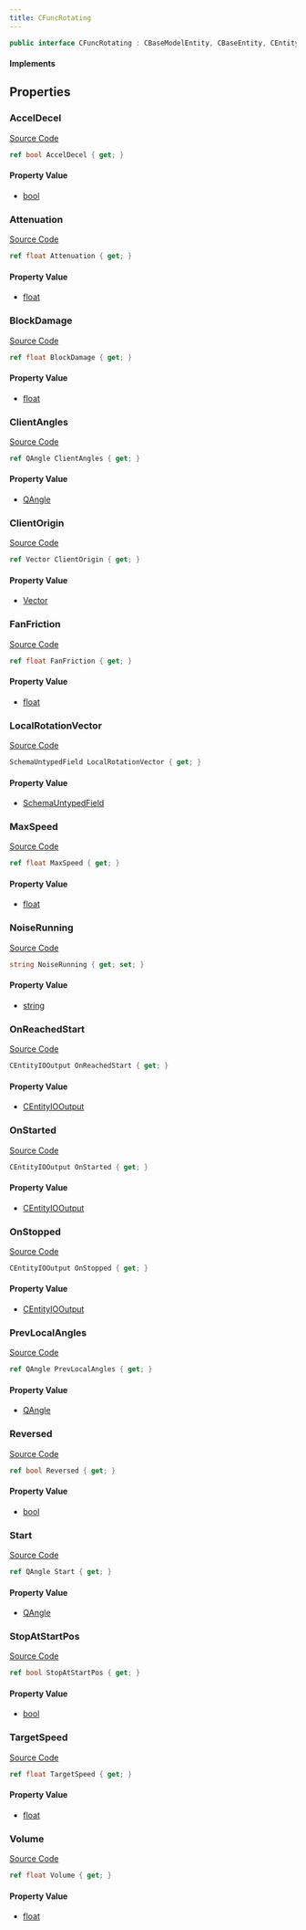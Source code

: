 ```yaml
---
title: CFuncRotating
---
```


```csharp
public interface CFuncRotating : CBaseModelEntity, CBaseEntity, CEntityInstance, ISchemaClass<CEntityInstance>, ISchemaClass<CBaseEntity>, ISchemaClass<CBaseModelEntity>, ISchemaClass<CFuncRotating>, ISchemaField, ISchemaClass, INativeHandle
```

#### Implements

## Properties

### AccelDecel

[Source Code](https://github.com/swiftly-solution/swiftlys2/blob/beta/managed/src/SwiftlyS2.Generated/Schemas/Interfaces/CFuncRotating.cs#L41)

```csharp
ref bool AccelDecel { get; }
```

#### Property Value

- [bool](https://learn.microsoft.com/dotnet/api/system.boolean)

### Attenuation

[Source Code](https://github.com/swiftly-solution/swiftlys2/blob/beta/managed/src/SwiftlyS2.Generated/Schemas/Interfaces/CFuncRotating.cs#L27)

```csharp
ref float Attenuation { get; }
```

#### Property Value

- [float](https://learn.microsoft.com/dotnet/api/system.single)

### BlockDamage

[Source Code](https://github.com/swiftly-solution/swiftlys2/blob/beta/managed/src/SwiftlyS2.Generated/Schemas/Interfaces/CFuncRotating.cs#L35)

```csharp
ref float BlockDamage { get; }
```

#### Property Value

- [float](https://learn.microsoft.com/dotnet/api/system.single)

### ClientAngles

[Source Code](https://github.com/swiftly-solution/swiftlys2/blob/beta/managed/src/SwiftlyS2.Generated/Schemas/Interfaces/CFuncRotating.cs#L51)

```csharp
ref QAngle ClientAngles { get; }
```

#### Property Value

- [QAngle](/docs/api/shared/natives/qangle)

### ClientOrigin

[Source Code](https://github.com/swiftly-solution/swiftlys2/blob/beta/managed/src/SwiftlyS2.Generated/Schemas/Interfaces/CFuncRotating.cs#L49)

```csharp
ref Vector ClientOrigin { get; }
```

#### Property Value

- [Vector](/docs/api/shared/natives/vector)

### FanFriction

[Source Code](https://github.com/swiftly-solution/swiftlys2/blob/beta/managed/src/SwiftlyS2.Generated/Schemas/Interfaces/CFuncRotating.cs#L25)

```csharp
ref float FanFriction { get; }
```

#### Property Value

- [float](https://learn.microsoft.com/dotnet/api/system.single)

### LocalRotationVector

[Source Code](https://github.com/swiftly-solution/swiftlys2/blob/beta/managed/src/SwiftlyS2.Generated/Schemas/Interfaces/CFuncRotating.cs#L23)

```csharp
SchemaUntypedField LocalRotationVector { get; }
```

#### Property Value

- [SchemaUntypedField](/docs/api/shared/schemas/schemauntypedfield)

### MaxSpeed

[Source Code](https://github.com/swiftly-solution/swiftlys2/blob/beta/managed/src/SwiftlyS2.Generated/Schemas/Interfaces/CFuncRotating.cs#L33)

```csharp
ref float MaxSpeed { get; }
```

#### Property Value

- [float](https://learn.microsoft.com/dotnet/api/system.single)

### NoiseRunning

[Source Code](https://github.com/swiftly-solution/swiftlys2/blob/beta/managed/src/SwiftlyS2.Generated/Schemas/Interfaces/CFuncRotating.cs#L37)

```csharp
string NoiseRunning { get; set; }
```

#### Property Value

- [string](https://learn.microsoft.com/dotnet/api/system.string)

### OnReachedStart

[Source Code](https://github.com/swiftly-solution/swiftlys2/blob/beta/managed/src/SwiftlyS2.Generated/Schemas/Interfaces/CFuncRotating.cs#L20)

```csharp
CEntityIOOutput OnReachedStart { get; }
```

#### Property Value

- [CEntityIOOutput](/docs/api/shared/schemadefinitions/centityiooutput)

### OnStarted

[Source Code](https://github.com/swiftly-solution/swiftlys2/blob/beta/managed/src/SwiftlyS2.Generated/Schemas/Interfaces/CFuncRotating.cs#L18)

```csharp
CEntityIOOutput OnStarted { get; }
```

#### Property Value

- [CEntityIOOutput](/docs/api/shared/schemadefinitions/centityiooutput)

### OnStopped

[Source Code](https://github.com/swiftly-solution/swiftlys2/blob/beta/managed/src/SwiftlyS2.Generated/Schemas/Interfaces/CFuncRotating.cs#L16)

```csharp
CEntityIOOutput OnStopped { get; }
```

#### Property Value

- [CEntityIOOutput](/docs/api/shared/schemadefinitions/centityiooutput)

### PrevLocalAngles

[Source Code](https://github.com/swiftly-solution/swiftlys2/blob/beta/managed/src/SwiftlyS2.Generated/Schemas/Interfaces/CFuncRotating.cs#L43)

```csharp
ref QAngle PrevLocalAngles { get; }
```

#### Property Value

- [QAngle](/docs/api/shared/natives/qangle)

### Reversed

[Source Code](https://github.com/swiftly-solution/swiftlys2/blob/beta/managed/src/SwiftlyS2.Generated/Schemas/Interfaces/CFuncRotating.cs#L39)

```csharp
ref bool Reversed { get; }
```

#### Property Value

- [bool](https://learn.microsoft.com/dotnet/api/system.boolean)

### Start

[Source Code](https://github.com/swiftly-solution/swiftlys2/blob/beta/managed/src/SwiftlyS2.Generated/Schemas/Interfaces/CFuncRotating.cs#L45)

```csharp
ref QAngle Start { get; }
```

#### Property Value

- [QAngle](/docs/api/shared/natives/qangle)

### StopAtStartPos

[Source Code](https://github.com/swiftly-solution/swiftlys2/blob/beta/managed/src/SwiftlyS2.Generated/Schemas/Interfaces/CFuncRotating.cs#L47)

```csharp
ref bool StopAtStartPos { get; }
```

#### Property Value

- [bool](https://learn.microsoft.com/dotnet/api/system.boolean)

### TargetSpeed

[Source Code](https://github.com/swiftly-solution/swiftlys2/blob/beta/managed/src/SwiftlyS2.Generated/Schemas/Interfaces/CFuncRotating.cs#L31)

```csharp
ref float TargetSpeed { get; }
```

#### Property Value

- [float](https://learn.microsoft.com/dotnet/api/system.single)

### Volume

[Source Code](https://github.com/swiftly-solution/swiftlys2/blob/beta/managed/src/SwiftlyS2.Generated/Schemas/Interfaces/CFuncRotating.cs#L29)

```csharp
ref float Volume { get; }
```

#### Property Value

- [float](https://learn.microsoft.com/dotnet/api/system.single)


